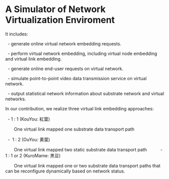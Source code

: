 # A Simulator of Network Virtualization Enviroment


It includes:

   - generate online virtual network embedding requests.

   - perform virtual network embedding, including virtual node embedding and virtual link embedding.  

   - generate online end-user requests on virtual network.

   - simulate point-to-point video data transmission service on virtual network.

   - output statistical network information about substrate network and virtual networks.
 


In our contribution, we realize three virtual link embedding approaches:

   -  1 : 1  (KouYou: 紅葉)
   
        One virtual link mapped one substrate data transport path

   -  1 : 2  (OuYou: 黄葉)
   
        One virtual link mapped two static substrate data transport path
        
   -  1 : 1 or 2 (KuroMame: 黒豆)
   
        One virtual link mapped one or two substrate data transport paths that can be reconfigure dynamically based on network status.

